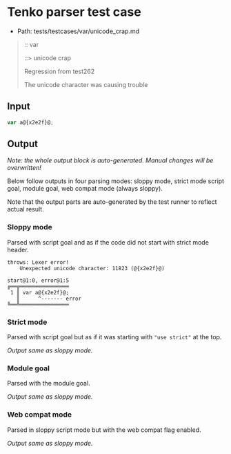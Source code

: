 # Tenko parser test case

- Path: tests/testcases/var/unicode_crap.md

> :: var
>
> ::> unicode crap
>
> Regression from test262
>
> The unicode character was causing trouble

## Input

`````js
var a@{x2e2f}@;
`````

## Output

_Note: the whole output block is auto-generated. Manual changes will be overwritten!_

Below follow outputs in four parsing modes: sloppy mode, strict mode script goal, module goal, web compat mode (always sloppy).

Note that the output parts are auto-generated by the test runner to reflect actual result.

### Sloppy mode

Parsed with script goal and as if the code did not start with strict mode header.

`````
throws: Lexer error!
    Unexpected unicode character: 11823 (@{x2e2f}@)

start@1:0, error@1:5
╔══╦════════════════
 1 ║ var a@{x2e2f}@;
   ║      ^------- error
╚══╩════════════════

`````

### Strict mode

Parsed with script goal but as if it was starting with `"use strict"` at the top.

_Output same as sloppy mode._

### Module goal

Parsed with the module goal.

_Output same as sloppy mode._

### Web compat mode

Parsed in sloppy script mode but with the web compat flag enabled.

_Output same as sloppy mode._
